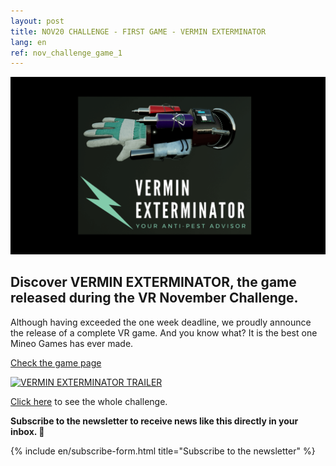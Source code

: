 ```yaml
---
layout: post
title: NOV20 CHALLENGE - FIRST GAME - VERMIN EXTERMINATOR
lang: en
ref: nov_challenge_game_1
---
```


[![VERMIN EXTERMINATOR](/img/vermin-exterminator/screen1.png)](/games/vermin-exterminator/ "Access game page") 

## Discover VERMIN EXTERMINATOR, the game released during the VR November Challenge.

Although having exceeded the one week deadline, we proudly announce the release of a complete VR game. And you know what? It is the best one Mineo Games has ever made. 

[Check the game page](/games/vermin-exterminator/)

[![VERMIN EXTERMINATOR TRAILER](https://imgur.com/QvmPcRD.png)](https://youtu.be/sX_KhqiLSnk "Watch on Youtube")

[Click here](https://mailchi.mp/7e794e83d387/nabq2mz4a8 "NOVEMBER CHALLENGE") to see the whole challenge.

**Subscribe to the newsletter to receive news like this directly in your inbox. 💌**

{% include en/subscribe-form.html title="Subscribe to the newsletter" %}
